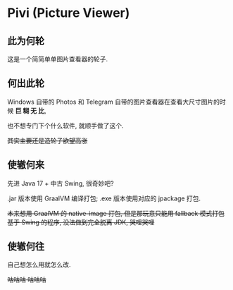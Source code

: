 # Pivi (Picture Viewer)

## 此为何轮

这是一个简简单单图片查看器的轮子.

## 何出此轮

Windows 自带的 Photos 和 Telegram 自带的图片查看器在查看大尺寸图片的时候 **巨 糊 无 比**,

也不想专门下个什么软件, 就顺手做了这个.

~~其实主要还是造轮子欲望高涨~~

## 使辙何来

先进 Java 17 + 中古 Swing, 很奇妙吧?

.jar 版本使用 GraalVM 编译打包; .exe 版本使用对应的 jpackage 打包.

~~本来想用 GraalVM 的 native-image 打包, 但是那玩意只能用 fallback 模式打包基于 Swing 的程序, 没法做到完全脱离 JDK, 哭哩哭哩~~


## 使辙何往

自己想怎么用就怎么改.

~~咕咕咕 咕咕咕~~

